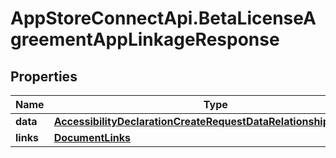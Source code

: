 # AppStoreConnectApi.BetaLicenseAgreementAppLinkageResponse

## Properties

Name | Type | Description | Notes
------------ | ------------- | ------------- | -------------
**data** | [**AccessibilityDeclarationCreateRequestDataRelationshipsAppData**](AccessibilityDeclarationCreateRequestDataRelationshipsAppData.md) |  | 
**links** | [**DocumentLinks**](DocumentLinks.md) |  | 



